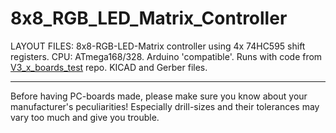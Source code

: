 
8x8_RGB_LED_Matrix_Controller
=============================

LAYOUT FILES: 8x8-RGB-LED-Matrix controller using 4x 74HC595 shift registers. CPU: ATmega168/328. Arduino 'compatible'. Runs with code from [V3_x_boards_test](https://github.com/madworm/V3_x_boards_test) repo. KICAD and Gerber files.


---

Before having PC-boards made, please make sure you know about your manufacturer's peculiarities!
Especially drill-sizes and their tolerances may vary too much and give you trouble.


